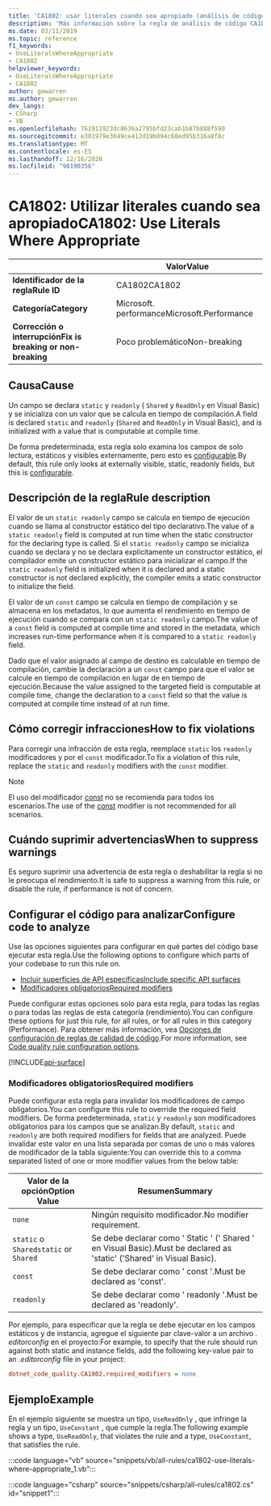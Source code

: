 ```yaml
---
title: 'CA1802: usar literales cuando sea apropiado (análisis de código)'
description: 'Más información sobre la regla de análisis de código CA1802: usar literales cuando sea necesario'
ms.date: 03/11/2019
ms.topic: reference
f1_keywords:
- UseLiteralsWhereAppropriate
- CA1802
helpviewer_keywords:
- UseLiteralsWhereAppropriate
- CA1802
author: gewarren
ms.author: gewarren
dev_langs:
- CSharp
- VB
ms.openlocfilehash: 761911923dc8636a2795bfd23cab1b87b888f590
ms.sourcegitcommit: e301979e3049ce412d19b094c60ed95b316a8f8c
ms.translationtype: MT
ms.contentlocale: es-ES
ms.lasthandoff: 12/16/2020
ms.locfileid: "98190356"
---
```

# <a name="ca1802-use-literals-where-appropriate"></a><span data-ttu-id="1de2a-103">CA1802: Utilizar literales cuando sea apropiado</span><span class="sxs-lookup"><span data-stu-id="1de2a-103">CA1802: Use Literals Where Appropriate</span></span>

| | <span data-ttu-id="1de2a-104">Valor</span><span class="sxs-lookup"><span data-stu-id="1de2a-104">Value</span></span> |
|-|-|
| <span data-ttu-id="1de2a-105">**Identificador de la regla**</span><span class="sxs-lookup"><span data-stu-id="1de2a-105">**Rule ID**</span></span> |<span data-ttu-id="1de2a-106">CA1802</span><span class="sxs-lookup"><span data-stu-id="1de2a-106">CA1802</span></span>|
| <span data-ttu-id="1de2a-107">**Categoría**</span><span class="sxs-lookup"><span data-stu-id="1de2a-107">**Category**</span></span> |<span data-ttu-id="1de2a-108">Microsoft. performance</span><span class="sxs-lookup"><span data-stu-id="1de2a-108">Microsoft.Performance</span></span>|
| <span data-ttu-id="1de2a-109">**Corrección o interrupción**</span><span class="sxs-lookup"><span data-stu-id="1de2a-109">**Fix is breaking or non-breaking**</span></span> |<span data-ttu-id="1de2a-110">Poco problemático</span><span class="sxs-lookup"><span data-stu-id="1de2a-110">Non-breaking</span></span>|

## <a name="cause"></a><span data-ttu-id="1de2a-111">Causa</span><span class="sxs-lookup"><span data-stu-id="1de2a-111">Cause</span></span>

<span data-ttu-id="1de2a-112">Un campo se declara `static` y `readonly` ( `Shared` y `ReadOnly` en Visual Basic) y se inicializa con un valor que se calcula en tiempo de compilación.</span><span class="sxs-lookup"><span data-stu-id="1de2a-112">A field is declared `static` and `readonly` (`Shared` and `ReadOnly` in Visual Basic), and is initialized with a value that is computable at compile time.</span></span>

<span data-ttu-id="1de2a-113">De forma predeterminada, esta regla solo examina los campos de solo lectura, estáticos y visibles externamente, pero esto es [configurable](#configure-code-to-analyze).</span><span class="sxs-lookup"><span data-stu-id="1de2a-113">By default, this rule only looks at externally visible, static, readonly fields, but this is [configurable](#configure-code-to-analyze).</span></span>

## <a name="rule-description"></a><span data-ttu-id="1de2a-114">Descripción de la regla</span><span class="sxs-lookup"><span data-stu-id="1de2a-114">Rule description</span></span>

<span data-ttu-id="1de2a-115">El valor de un `static readonly` campo se calcula en tiempo de ejecución cuando se llama al constructor estático del tipo declarativo.</span><span class="sxs-lookup"><span data-stu-id="1de2a-115">The value of a `static readonly` field is computed at run time when the static constructor for the declaring type is called.</span></span> <span data-ttu-id="1de2a-116">Si el `static readonly` campo se inicializa cuando se declara y no se declara explícitamente un constructor estático, el compilador emite un constructor estático para inicializar el campo.</span><span class="sxs-lookup"><span data-stu-id="1de2a-116">If the `static readonly` field is initialized when it is declared and a static constructor is not declared explicitly, the compiler emits a static constructor to initialize the field.</span></span>

<span data-ttu-id="1de2a-117">El valor de un `const` campo se calcula en tiempo de compilación y se almacena en los metadatos, lo que aumenta el rendimiento en tiempo de ejecución cuando se compara con un `static readonly` campo.</span><span class="sxs-lookup"><span data-stu-id="1de2a-117">The value of a `const` field is computed at compile time and stored in the metadata, which increases run-time performance when it is compared to a `static readonly` field.</span></span>

<span data-ttu-id="1de2a-118">Dado que el valor asignado al campo de destino es calculable en tiempo de compilación, cambie la declaración a un `const` campo para que el valor se calcule en tiempo de compilación en lugar de en tiempo de ejecución.</span><span class="sxs-lookup"><span data-stu-id="1de2a-118">Because the value assigned to the targeted field is computable at compile time, change the declaration to a `const` field so that the value is computed at compile time instead of at run time.</span></span>

## <a name="how-to-fix-violations"></a><span data-ttu-id="1de2a-119">Cómo corregir infracciones</span><span class="sxs-lookup"><span data-stu-id="1de2a-119">How to fix violations</span></span>

<span data-ttu-id="1de2a-120">Para corregir una infracción de esta regla, reemplace `static` los `readonly` modificadores y por el `const` modificador.</span><span class="sxs-lookup"><span data-stu-id="1de2a-120">To fix a violation of this rule, replace the `static` and `readonly` modifiers with the `const` modifier.</span></span>

> [!NOTE]
> <span data-ttu-id="1de2a-121">El uso del modificador [const](../../../csharp/language-reference/keywords/const.md) no se recomienda para todos los escenarios.</span><span class="sxs-lookup"><span data-stu-id="1de2a-121">The use of the [const](../../../csharp/language-reference/keywords/const.md) modifier is not recommended for all scenarios.</span></span>

## <a name="when-to-suppress-warnings"></a><span data-ttu-id="1de2a-122">Cuándo suprimir advertencias</span><span class="sxs-lookup"><span data-stu-id="1de2a-122">When to suppress warnings</span></span>

<span data-ttu-id="1de2a-123">Es seguro suprimir una advertencia de esta regla o deshabilitar la regla si no le preocupa el rendimiento.</span><span class="sxs-lookup"><span data-stu-id="1de2a-123">It is safe to suppress a warning from this rule, or disable the rule, if performance is not of concern.</span></span>

## <a name="configure-code-to-analyze"></a><span data-ttu-id="1de2a-124">Configurar el código para analizar</span><span class="sxs-lookup"><span data-stu-id="1de2a-124">Configure code to analyze</span></span>

<span data-ttu-id="1de2a-125">Use las opciones siguientes para configurar en qué partes del código base ejecutar esta regla.</span><span class="sxs-lookup"><span data-stu-id="1de2a-125">Use the following options to configure which parts of your codebase to run this rule on.</span></span>

- [<span data-ttu-id="1de2a-126">Incluir superficies de API específicas</span><span class="sxs-lookup"><span data-stu-id="1de2a-126">Include specific API surfaces</span></span>](#include-specific-api-surfaces)
- [<span data-ttu-id="1de2a-127">Modificadores obligatorios</span><span class="sxs-lookup"><span data-stu-id="1de2a-127">Required modifiers</span></span>](#required-modifiers)

<span data-ttu-id="1de2a-128">Puede configurar estas opciones solo para esta regla, para todas las reglas o para todas las reglas de esta categoría (rendimiento).</span><span class="sxs-lookup"><span data-stu-id="1de2a-128">You can configure these options for just this rule, for all rules, or for all rules in this category (Performance).</span></span> <span data-ttu-id="1de2a-129">Para obtener más información, vea [Opciones de configuración de reglas de calidad de código](../code-quality-rule-options.md).</span><span class="sxs-lookup"><span data-stu-id="1de2a-129">For more information, see [Code quality rule configuration options](../code-quality-rule-options.md).</span></span>

[!INCLUDE[api-surface](~/includes/code-analysis/api-surface.md)]

### <a name="required-modifiers"></a><span data-ttu-id="1de2a-130">Modificadores obligatorios</span><span class="sxs-lookup"><span data-stu-id="1de2a-130">Required modifiers</span></span>

<span data-ttu-id="1de2a-131">Puede configurar esta regla para invalidar los modificadores de campo obligatorios.</span><span class="sxs-lookup"><span data-stu-id="1de2a-131">You can configure this rule to override the required field modifiers.</span></span> <span data-ttu-id="1de2a-132">De forma predeterminada, `static` y `readonly` son modificadores obligatorios para los campos que se analizan.</span><span class="sxs-lookup"><span data-stu-id="1de2a-132">By default, `static` and `readonly` are both required modifiers for fields that are analyzed.</span></span> <span data-ttu-id="1de2a-133">Puede invalidar este valor en una lista separada por comas de uno o más valores de modificador de la tabla siguiente:</span><span class="sxs-lookup"><span data-stu-id="1de2a-133">You can override this to a comma separated listed of one or more modifier values from the below table:</span></span>

| <span data-ttu-id="1de2a-134">Valor de la opción</span><span class="sxs-lookup"><span data-stu-id="1de2a-134">Option Value</span></span> | <span data-ttu-id="1de2a-135">Resumen</span><span class="sxs-lookup"><span data-stu-id="1de2a-135">Summary</span></span> |
| --- | --- |
| `none` | <span data-ttu-id="1de2a-136">Ningún requisito modificador.</span><span class="sxs-lookup"><span data-stu-id="1de2a-136">No modifier requirement.</span></span> |
| <span data-ttu-id="1de2a-137">`static` o `Shared`</span><span class="sxs-lookup"><span data-stu-id="1de2a-137">`static` or `Shared`</span></span> | <span data-ttu-id="1de2a-138">Se debe declarar como ' Static ' (' Shared ' en Visual Basic).</span><span class="sxs-lookup"><span data-stu-id="1de2a-138">Must be declared as 'static' ('Shared' in Visual Basic).</span></span> |
| `const` | <span data-ttu-id="1de2a-139">Se debe declarar como ' const '.</span><span class="sxs-lookup"><span data-stu-id="1de2a-139">Must be declared as 'const'.</span></span> |
| `readonly` | <span data-ttu-id="1de2a-140">Se debe declarar como ' readonly '.</span><span class="sxs-lookup"><span data-stu-id="1de2a-140">Must be declared as 'readonly'.</span></span> |

<span data-ttu-id="1de2a-141">Por ejemplo, para especificar que la regla se debe ejecutar en los campos estáticos y de instancia, agregue el siguiente par clave-valor a un archivo *. editorconfig* en el proyecto:</span><span class="sxs-lookup"><span data-stu-id="1de2a-141">For example, to specify that the rule should run against both static and instance fields, add the following key-value pair to an *.editorconfig* file in your project:</span></span>

```ini
dotnet_code_quality.CA1802.required_modifiers = none
```

## <a name="example"></a><span data-ttu-id="1de2a-142">Ejemplo</span><span class="sxs-lookup"><span data-stu-id="1de2a-142">Example</span></span>

<span data-ttu-id="1de2a-143">En el ejemplo siguiente se muestra un tipo, `UseReadOnly` , que infringe la regla y un tipo, `UseConstant` , que cumple la regla.</span><span class="sxs-lookup"><span data-stu-id="1de2a-143">The following example shows a type, `UseReadOnly`, that violates the rule and a type, `UseConstant`, that satisfies the rule.</span></span>

:::code language="vb" source="snippets/vb/all-rules/ca1802-use-literals-where-appropriate_1.vb":::

:::code language="csharp" source="snippets/csharp/all-rules/ca1802.cs" id="snippet1":::
